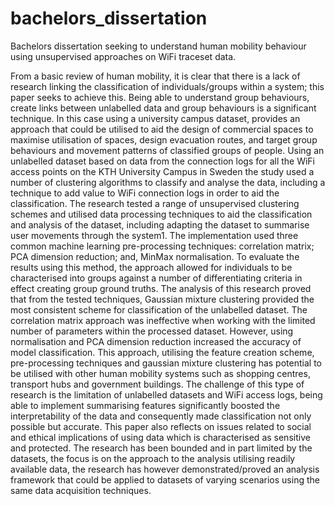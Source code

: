 # bachelors_dissertation
Bachelors dissertation seeking to understand human mobility behaviour using unsupervised approaches on WiFi traceset data.

From a basic review of human mobility, it is clear that there is a lack of research linking the classification of individuals/groups within a system; this paper seeks to achieve this. Being able to understand group behaviours, create links between unlabelled data and group behaviours is a significant technique. In this case using a university campus dataset, provides an approach that could be utilised to aid the design of commercial spaces to maximise utilisation of spaces, design evacuation routes, and target group behaviours and movement patterns of classified groups of people.
Using an unlabelled dataset based on data from the connection logs for all the WiFi access points on the KTH University Campus in Sweden the study used a number of clustering algorithms to classify and analyse the data, including a technique to add value to WiFi connection logs in order to aid the classification.
The research tested a range of unsupervised clustering schemes and utilised data processing techniques to aid the classification and analysis of the dataset, including adapting the dataset to summarise user movements through the system1. The implementation used three common machine learning pre-processing techniques: correlation matrix; PCA dimension reduction; and, MinMax normalisation. To evaluate the results using this method, the approach allowed for individuals to be characterised into groups against a number of differentiating criteria in effect creating group ground truths.
The analysis of this research proved that from the tested techniques, Gaussian mixture clustering provided the most consistent scheme for classification of the unlabelled dataset. The correlation matrix approach was ineffective when working with the limited number of parameters within the processed dataset. However, using normalisation and PCA dimension reduction increased the accuracy of model classification. This approach, utilising the feature creation scheme, pre-processing techniques and gaussian mixture clustering has potential to be utilised with other human mobility systems such as shopping centres, transport hubs and government buildings.
The challenge of this type of research is the limitation of unlabelled datasets and WiFi access logs, being able to implement summarising features significantly boosted the interpretability of the data and consequently made classification not only possible but accurate. This paper also reflects on issues related to social and ethical implications of using data which is characterised as sensitive and protected.
The research has been bounded and in part limited by the datasets, the focus is on the approach to the analysis utilising readily available data, the research has however demonstrated/proved an analysis framework that could be applied to datasets of varying scenarios using the same data acquisition techniques.
